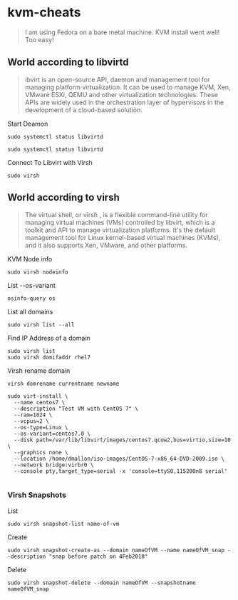 # kvm-cheats

> I am using Fedora on a bare metal machine. KVM install went well! Too easy!

## World according to libvirtd
> ibvirt is an open-source API, daemon and management tool for managing platform virtualization. It can be used to manage KVM, Xen, VMware ESXi, QEMU and other virtualization technologies. These APIs are widely used in the orchestration layer of hypervisors in the development of a cloud-based solution.

Start Deamon
```
sudo systemctl status libvirtd
```
```
sudo systemctl status libvirtd
```

Connect To Libvirt with Virsh
```
sudo virsh
```

## World according to virsh
> The virtual shell, or virsh , is a flexible command-line utility for managing virtual machines (VMs) controlled by libvirt, which is a toolkit and API to manage virtualization platforms. It's the default management tool for Linux kernel-based virtual machines (KVMs), and it also supports Xen, VMware, and other platforms.

KVM Node info
```
sudo virsh nodeinfo
```

List --os-variant
```
osinfo-query os
```

List all domains
```
sudo virsh list --all
```

Find IP Address of a domain
```
sudo virsh list
sudo virsh domifaddr rhel7
```

Virsh rename domain
```
virsh domrename currentname newname
```
```
sudo virt-install \
  --name centos7 \
  --description "Test VM with CentOS 7" \
  --ram=1024 \
  --vcpus=2 \
  --os-type=Linux \
  --os-variant=centos7.0 \
  --disk path=/var/lib/libvirt/images/centos7.qcow2,bus=virtio,size=10 \
  --graphics none \
  --location /home/dmallon/iso-images/CentOS-7-x86_64-DVD-2009.iso \
  --network bridge:virbr0 \
  --console pty,target_type=serial -x 'console=ttyS0,115200n8 serial'
  
```
### Virsh Snapshots

List
```
sudo virsh snapshot-list name-of-vm
```

Create
```
sudo virsh snapshot-create-as --domain nameOfVM --name nameOfVM_snap --description "snap before patch on 4Feb2018"
```

Delete
```
sudo virsh snapshot-delete --domain nameOfVM --snapshotname nameOfVM_snap
```
